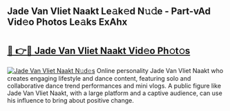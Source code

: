 ## Jade Van Vliet Naakt Le𝚊k𝚎d N𝚞𝚍e - Part-vAd Vid𝚎o Photos Le𝚊ks ExAhx

# <h2><a href="http://fb7xpj7.evod.top/?m=Jade+Van+Vliet+Naakt">🔗 👉🔴 Jade Van Vliet Naakt Vid𝚎o Ph𝚘t𝚘s</a></h2>

[![Jade Van Vliet Naakt N𝚞d𝚎s](https://i.imgur.com/8V9OHl7.gif)](http://fb7xpj7.evod.top/?m=Jade+Van+Vliet+Naakt)
Online personality Jade Van Vliet Naakt who creates engaging lifestyle and dance content, featuring solo and collaborative dance trend performances and mini vlogs. A public figure like Jade Van Vliet Naakt, with a large platform and a captive audience, can use his influence to bring about positive change. 
